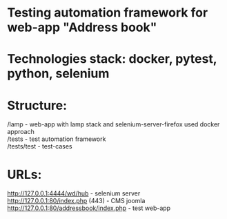 # Testing automation framework for web-app "Address book"<br />
# Technologies stack: docker, pytest, python, selenium<br />

# Structure:<br />
/lamp - web-app with lamp stack and selenium-server-firefox used docker approach<br />
/tests - test automation framework<br />
/tests/test - test-cases<br />

# URLs:<br />
http://127.0.0.1:4444/wd/hub - selenium server<br />
http://127.0.0.1:80/index.php (443) - CMS joomla<br />
http://127.0.0.1:80/addressbook/index.php - test web-app<br />